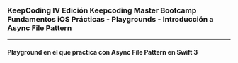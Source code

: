 ### KeepCoding IV Edición Keepcoding Master Bootcamp Fundamentos iOS Prácticas - Playgrounds - Introducción a Async File Pattern
---
#### Playground en el que practica con Async File Pattern en Swift 3
